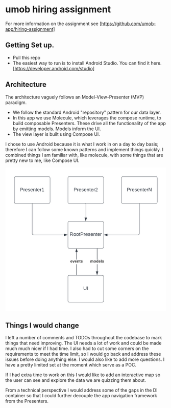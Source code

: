 # umob hiring assignment
For more information on the assignment see [https://github.com/umob-app/hiring-assignment]

## Getting Set up.
- Pull this repo
- The easiest way to run is to install Android Studio. You can find it here. [https://developer.android.com/studio]

## Architecture
The architecture vaguely follows an Model-View-Presenter (MVP) paradigm. 
- We follow the standard Android "repository" pattern for our data layer.
- In this app we use Molecule, which leverages the compose runtime, to build composable Presenters. These drive all the functionality of the app by emitting models. Models inform the UI. 
- The view layer is built using Compose UI.

I chose to use Android because it is what I work in on a day to day basis; therefore I can follow some known patterns and implement things quickly. I combined things I am familiar with, like molecule, 
with some things that are pretty new to me, like Compose UI.

![Presenter Diagram](PresenterDiagram.png)

## Things I would change
I left a number of comments and TODOs throughout the codebase to mark things that need improving. The UI needs a lot of work and could be made much much nicer if I had time. I also had to cut some corners
on the requirements to meet the time limit, so I would go back and address these issues before doing anything else. I would also like to add more questions. I have a pretty limited set at the moment which serve as a POC.

If I had extra time to work on this I would like to add an interactive map so the user can see and explore the data we are quizzing them about.

From a technical perspective I would address some of the gaps in the DI container so that I could further decouple the app navigation framework from the Presenters. 